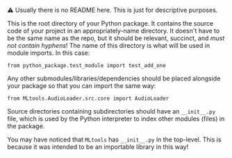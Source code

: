 :warning: Usually there is no README here. This is just for descriptive purposes.

This is the root directory of your Python package. It contains the source code
of your project in an appropriately-name directory. It doesn't have to be the
same name as the repo, but it should be relevant, succinct, and _must not
contain hyphens_! The name of this directory is what will be used in module
imports. In this case:

```
from python_package.test_module import test_add_one
```

Any other submodules/libraries/dependencies should be placed alongside your
package so that you can import the same way:

```
from MLtools.AudioLoader.src.core import AudioLoader
```

Source directories containing subdirectories should have an `__init__.py` file,
which is used by the Python interpreter to index other modules (files) in the
package.

You may have noticed that `MLtools` has `__init__.py` in the top-level. This is
because it was intended to be an importable library in this way!
